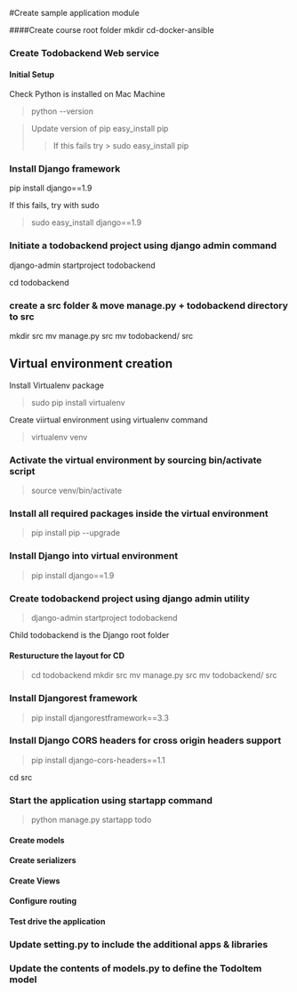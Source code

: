 #Create sample application module

####Create course root folder
mkdir cd-docker-ansible

### Create Todobackend Web service
#### Initial Setup
Check Python is installed on Mac Machine
>python --version

>Update version of pip easy_install pip
>> If this fails try > sudo easy_install pip

### Install Django framework
pip install django==1.9

If this fails, try with sudo
> sudo easy_install django==1.9

### Initiate a todobackend project using django admin command
django-admin startproject todobackend

cd todobackend

### create a src folder & move manage.py + todobackend directory to src

mkdir src
mv manage.py src
mv todobackend/ src

## Virtual environment creation
Install Virtualenv package
> sudo pip install virtualenv

Create viirtual environment using virtualenv command
> virtualenv venv

### Activate the virtual environment by sourcing bin/activate script
> source venv/bin/activate

### Install all required packages inside the virtual environment
> pip install pip --upgrade

### Install Django into virtual environment
> pip install django==1.9

### Create todobackend project using django admin utility
> django-admin startproject todobackend

Child todobackend is the Django root folder

#### Resturucture the layout for CD
>cd todobackend
> mkdir src
> mv manage.py src
> mv todobackend/ src

### Install Djangorest framework
> pip install djangorestframework==3.3

### Install Django CORS headers for cross origin headers support
> pip install django-cors-headers==1.1

cd src

### Start the application using startapp command
>python manage.py startapp todo

#### Create models

#### Create serializers

#### Create Views

#### Configure routing

#### Test drive the application













### Update setting.py to include the additional apps & libraries
### Update the contents of models.py to define the TodoItem model
